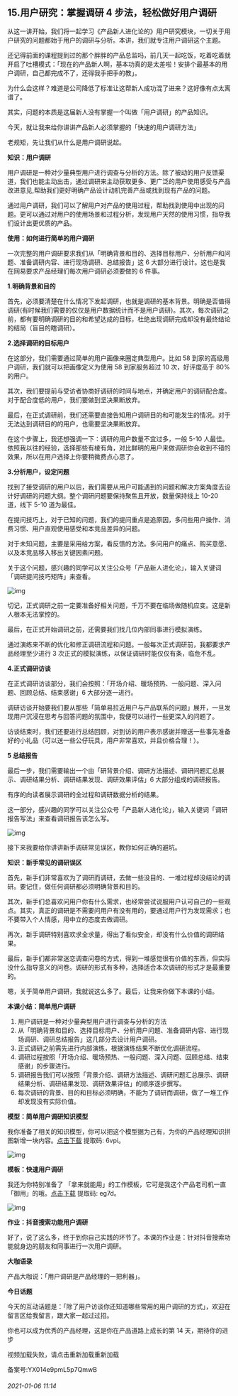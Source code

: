 ## 15.用户研究：掌握调研 4 步法，轻松做好用户调研
从这一讲开始，我们将一起学习《产品新人进化论的》用户研究模块，一切关于用户研究的问题都始于用户的调研与分析。本讲，我们就专注用户调研这个主题。


还记得前面的课程提到过的那个胖胖的产品总监吗，前几天一起吃饭，吃着吃着就开启了吐槽模式：「现在的产品新人啊，基本功真的是太差啦！安排个最基本的用户调研，自己都完成不了，还得我手把手的教」。


为什么会这样？难道是公司降低了标准让这帮新人成功混了进来？这好像有点太离谱了。


其实，问题的本质是这届新人没有掌握一个叫做「用户调研」的产品知识。


今天，就让我来给你讲讲产品新人必须掌握的「快速的用户调研方法」


老规矩，先让我们从什么是用户调研说起。


**知识：用户调研**


用户调研是一种对少量典型用户进行调查与分析的方法。除了被动的用户反馈渠道，我们也能主动出击，通过调研来主动获取更多、更广泛的用户使用感受与产品改进意见,帮助我们更好明确产品设计动机完善产品或找到现有产品的问题。


通过用户调研，我们可以了解用户对产品的使用过程，帮助找到使用中出现的问题。更可以通过对用户的使用场景和过程分析，发现用户天然的使用习惯，指导我们设计出更优质的产品。


**使用：如何进行简单的用户调研**


一次完整的用户调研要求我们从「明确背景和目的、选择目标用户、分析用户和问题、准备调研内容、进行现场调研、总结报告」这 6 大部分进行设计。这也是我在网易要求产品经理们每次用户调研必须要做的 6 件事。


**1.明确背景和目的**


首先，必须要清楚在什么情况下发起调研，也就是调研的基本背景。明确是否值得调研(有时候我们需要的仅仅是用户数据统计而不是用户调研)。其次，每次调研之前，都有要明确调研的目的和希望达成的目标，杜绝出现调研完成却没有最终结论的结局（盲目的瞎调研）。


**2.选择调研的目标用户**


在这部分，我们需要通过简单的用户画像来圈定典型用户。比如 58 到家的高级用户调研，我们就可以把画像定义为使用 58 到家服务超过 10 次，好评度高于 80% 的用户。


其次，我们要提前与受访者协商好调研的时间与地点，并确定用户的调研配合度。对于配合度低的用户，我们要做到坚决果断放弃。


最后，在正式调研前，我们还需要直接告知用户调研目的和可能发生的情况。对于无法达到调研目的的用户，也需要坚决果断放弃。


在这个步骤上，我还想强调一下：调研的用户数量不宜过多，一般 5-10 人最佳。依照我以往的经验，选择那些有棱有角，对比鲜明的用户来做调研你会收到不错的效果，所以在用户选择上你要稍微费点心思了。


**3.分析用户，设定问题**


找到了接受调研的用户以后，我们需要从用户可能遇到的问题和解决方案角度去设计好调研的问题大纲。整个调研问题要保持聚焦且开放，数量保持线上 10-20 道，线下 5-10 道为最佳。


在提问技巧上，对于已知的问题，我们的提问重点是追原因，多问些用户操作、消费习惯、用户直观使用感受和本竞品差异的问题。


对于未知问题，主要是采用给方案，看反馈的方法。多问用户的痛点、购买意愿、以及本竞品移入移出关键因素问题。 


关于这个问题，感兴趣的同学可以关注公众号「产品新人进化论」，输入关键词「调研提问技巧矩阵」来查看。


![img](https://pic2.zhimg.com/v2-fd0538982204d4007d6bb413b1f99278.webp)

切记，正式调研之前一定要准备好相关问题，千万不要在临场做随机应变。这是新人根本无法掌控的。


最后，在正式开始调研之前，还需要我们找几位内部同事进行模拟演练。


通过演练来不断的优化和修正调研流程和问题。一般每次正式调研前，我都要求产品经理至少进行 3 次正式的模拟演练，以保证调研时能仅仅有条，临危不乱。 


**4.正式调研访谈**


在正式调研访谈部分，我们会按照：「开场介绍、暖场预热、一般问题、深入问题、回顾总结、结束感谢」6 大部分逐一进行。 


调研访谈开始要我们要从那些「简单易拉近用户与产品联系的问题」展开，一旦发现用户沉浸在思考与回答问题的氛围中，我便可以进行一些更深入的问题了。


访谈结束时，我们还要进行总结回顾，对到访的用户表示感谢并赠送一些事先准备好的小礼品（可以送一些公仔玩具，用户非常喜欢，并且价格合理！）。


**5 总结报告**


最后一步，我们需要输出一个由「研背景介绍、调研方法描述、调研问题汇总展示、调研结果分析、调研结果发现、调研效果评估」6 大部分组成的调研报告。


有序的向读者展示调研的全过程和调研数据分析的结果。


这一部分，感兴趣的同学可以关注公众号「产品新人进化论」，输入关键词「调研报告写法」来查看调研报告该怎么写。


![img](https://pic2.zhimg.com/v2-47380e28e66245b6465f8f9e977ada38.webp)

接下来我要给你讲讲新手调研常见误区，教你如何正确的避坑。 


**知识：新手常见的调研误区**


首先，新手们非常喜欢为了调研而调研，去做一些没目的、一堆过程却没结论的调研。要记住，做任何调研都必须明确背景和目的。 


其次，新手们总喜欢问用户你有什么需求，也经常尝试说服用户认可自己的一些观点。其实，真正的调研是不需要问用户有没有用的，要通过用户行为发现需求；也不要带入个人情感，用中立的态度去做调研。 


再次，新手调研特别喜欢求全求量，得出了看似安全，却没有什么价值的调研结果。


最后，新手们都非常迷恋调查问卷的方式，得到一堆感觉很有价值的东西，但实际没什么指导意义的问卷。调研的形式有多种，选择适合本次调研的形式才是最重要的。 


嗯，关于简单用户调研，我就说这么多了。最后，让我来你做下本课的小结。 


**本课小结：简单用户调研**


1. 用户调研是一种对少量典型用户进行调查与分析的方法
2. 从「明确背景和目的、选择目标用户、分析用户问题、准备调研内容、进行现场调研、调研总结报告」这几部分去设计用户调研。
3. 正式调研之前需先进行内部演练，根据演练结果不断优化调研流程。
4. 调研过程按照「开场介绍、暖场预热、一般问题、深入问题、回顾总结、结束感谢」的步骤进行。
5. 调研报告我们可以按照「背景介绍、调研方法描述、调研问题汇总展示、调研结果分析、调研结果发现、调研效果评估」的顺序逐步撰写。
6. 每次调研的背景、目的和目标必须明确，不能为了调研而调研，做了一堆工作却发现没有实际价值。

**模型：简单用户调研知识模型**


我你准备了相关的知识模型，你可以把这个模型据为己有，为你的产品经理知识拼图新增一块内容。[点击下载](https://pan.baidu.com/s/1MDXdPaaymPGbUjXELJrIAg) 提取码: 6vpi。


![img](https://pic3.zhimg.com/v2-76180ee3eee81c849e9eb0761485929a.webp)

**模板：快速用户调研**


我还为你特别准备了 「拿来就能用」的工作模板，它可是我这个产品老司机一直「御用」的哦。[点击下载](https://pan.baidu.com/s/1yZ10majb2ZsZlp17T14JGg) 提取码: eg7d。


![img](https://pic1.zhimg.com/v2-9b27882a14189be12eaed0d81ac30d50.webp)

**作业：抖音搜索功能用户调研**


好了，说了这么多，终于到你自己实践的环节了。本课的作业是：针对抖音搜索功能就身边的朋友和同事进行一次用户调研。


**大咖语录**


产品大咖说：「用户调研是产品经理的一把利器」。


**今日话题**


今天的互动话题是：「除了用户访谈你还知道哪些常用的用户调研的方式」，欢迎在留言区给我留言，跟大家一起过过招。


你也可以成为优秀的产品经理，这是你在产品道路上成长的第 14 天，期待你的进步


视频加载失败，请点击重新加载重新加载
 


备案号:YX014e9pmL5p7QmwB


###### 2021-01-06 11:14
